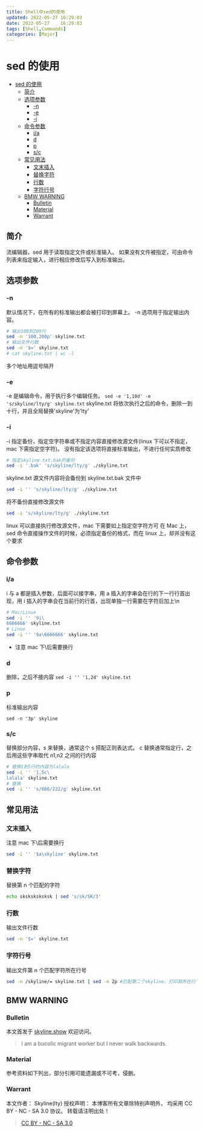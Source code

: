 ```yaml
---
title: Shell中sed的使用
updated: 2022-05-27	16:29:03
date: 2022-05-27	16:29:03
tags: [Shell,Commands]
categories: [Major]
---
```

            
            
# sed 的使用

<!-- @import "[TOC]" {cmd="toc" depthFrom=1 depthTo=6 orderedList=false} -->

<!-- code_chunk_output -->

- [sed 的使用](#sed-的使用)
  - [简介](#简介)
  - [选项参数](#选项参数)
    - [-n](#-n)
    - [-e](#-e)
    - [-i](#-i)
  - [命令参数](#命令参数)
    - [i/a](#ia)
    - [d](#d)
    - [p](#p)
    - [s/c](#sc)
  - [常见用法](#常见用法)
    - [文末插入](#文末插入)
    - [替换字符](#替换字符)
    - [行数](#行数)
    - [字符行号](#字符行号)
  - [BMW WARNING](#bmw-warning)
    - [Bulletin](#bulletin)
    - [Material](#material)
    - [Warrant](#warrant)

<!-- /code_chunk_output -->

## 简介

流编辑器，sed 用于读取指定文件或标准输入。
如果没有文件被指定，可由命令列表来指定输入，进行相应修改后写入到标准输出。

## 选项参数

### -n

默认情况下，在所有的标准输出都会被打印到屏幕上。 -n 选项用于指定输出内容。

```sh
# 输出100到200行
sed -n '100,200p' skyline.txt
# 输出文件行数
sed -n '$=' skyline.txt
# cat skyline.txt | wc -l
```

多个地址用逗号隔开

### -e

-e 是编辑命令，用于执行多个编辑任务。
`sed -e '1,10d' -e 's/skyline/lty/g' skyline.txt`
skyline.txt 将依次执行之后的命令，删除一到十行，并且全局替换'skyline'为'lty'

### -i

-i 指定备份，指定空字符串或不指定内容直接修改源文件(linux 下可以不指定，mac 下需指定空字符)。
没有指定该选项将直接标准输出，不进行任何实质修改

```sh
# 指定skyline.txt.bak的备份
sed -i '.bak' 's/skyline/lty/g' ./skyline.txt
```

skyline.txt 源文件内容将会备份到 skyline.txt.bak 文件中

```sh
sed -i '' 's/skyline/lty/g' ./skyline.txt
```

将不备份直接修改源文件

```sh
sed -i 's/skyline/lty/g' ./skyline.txt
```

linux 可以直接执行修改源文件，mac 下需要如上指定空字符方可
在 Mac 上，sed 命令直接操作文件的时候，必须指定备份的格式，而在 linux 上，却并没有这个要求

## 命令参数

### i/a
<!--more-->

i 与 a 都是插入参数，后面可以接字串，用 a 插入的字串会在行的下一行行首出现，用 i 插入的字串会在当前行的行首，出现单独一行需要在字符后加上\n

```sh
# Mac/Linux
sed -i '' '9i\
6666666' skyline.txt
# Linux
sed -i '' '9a\6666666' skyline.txt
```

- 注意 mac 下\后需要换行

### d

删除，之后不接内容
`sed -i '' '1,2d' skyline.txt`

### p

标准输出内容

`sed -n '3p' skyline`

### s/c

替换部分内容，s 来替换，通常这个 s 搭配正则表达式。 c 替换通常指定行，之后用这些字串取代 n1,n2 之间的行内容

```sh
# 替换1到5行的内容为lalala
sed -i '' '1,5c\
lalala' skyline.txt
# 替换
sed -i '' 's/666/222/g' skyline.txt
```

## 常见用法

### 文末插入

注意 mac 下\后需要换行

```sh
sed -i '' '$a\skyline' skyline.txt
```

### 替换字符

替换第 n 个匹配的字符

```sh
echo sksksksksksk | sed 's/sk/SK/3'
```

### 行数

输出文件行数

```sh
sed -n '$=' skyline.txt
```

### 字符行号

输出文件第 n 个匹配字符所在行号

```sh
sed -n /skyline/= skyline.txt | sed -n 2p #匹配第二个skyline，打印其所在行号
```

## BMW WARNING

### Bulletin

本文首发于 [skyline.show](skyline.show) 欢迎访问。

> I am a bucolic migrant worker but I never walk backwards.

### Material

参考资料如下列出，部分引用可能遗漏或不可考，侵删。

>

### Warrant

本文作者： Skyline(lty)
授权声明： 本博客所有文章除特别声明外， 均采用 CC BY - NC - SA 3.0 协议。 转载请注明出处！

> [CC BY - NC - SA 3.0](https://creativecommons.org/licenses/by-nc-sa/3.0/deed.zh)
